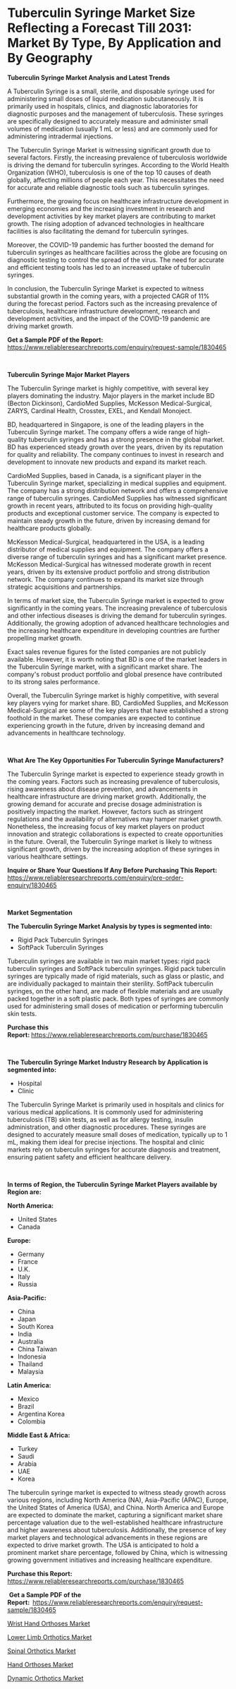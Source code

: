 <p><h1>Tuberculin Syringe Market Size Reflecting a Forecast Till 2031: Market By Type, By Application and By Geography</h1></p><p><strong>Tuberculin Syringe Market Analysis and Latest Trends</strong></p>
<p><p>A Tuberculin Syringe is a small, sterile, and disposable syringe used for administering small doses of liquid medication subcutaneously. It is primarily used in hospitals, clinics, and diagnostic laboratories for diagnostic purposes and the management of tuberculosis. These syringes are specifically designed to accurately measure and administer small volumes of medication (usually 1 mL or less) and are commonly used for administering intradermal injections.</p><p>The Tuberculin Syringe Market is witnessing significant growth due to several factors. Firstly, the increasing prevalence of tuberculosis worldwide is driving the demand for tuberculin syringes. According to the World Health Organization (WHO), tuberculosis is one of the top 10 causes of death globally, affecting millions of people each year. This necessitates the need for accurate and reliable diagnostic tools such as tuberculin syringes.</p><p>Furthermore, the growing focus on healthcare infrastructure development in emerging economies and the increasing investment in research and development activities by key market players are contributing to market growth. The rising adoption of advanced technologies in healthcare facilities is also facilitating the demand for tuberculin syringes.</p><p>Moreover, the COVID-19 pandemic has further boosted the demand for tuberculin syringes as healthcare facilities across the globe are focusing on diagnostic testing to control the spread of the virus. The need for accurate and efficient testing tools has led to an increased uptake of tuberculin syringes.</p><p>In conclusion, the Tuberculin Syringe Market is expected to witness substantial growth in the coming years, with a projected CAGR of 11% during the forecast period. Factors such as the increasing prevalence of tuberculosis, healthcare infrastructure development, research and development activities, and the impact of the COVID-19 pandemic are driving market growth.</p></p>
<p><strong>Get a Sample PDF of the Report:&nbsp;</strong> <a href="https://www.reliableresearchreports.com/enquiry/request-sample/1830465">https://www.reliableresearchreports.com/enquiry/request-sample/1830465</a></p>
<p>&nbsp;</p>
<p><strong>Tuberculin Syringe Major Market Players</strong></p>
<p><p>The Tuberculin Syringe market is highly competitive, with several key players dominating the industry. Major players in the market include BD (Becton Dickinson), CardioMed Supplies, McKesson Medical-Surgical, ZARYS, Cardinal Health, Crosstex, EXEL, and Kendall Monoject.</p><p>BD, headquartered in Singapore, is one of the leading players in the Tuberculin Syringe market. The company offers a wide range of high-quality tuberculin syringes and has a strong presence in the global market. BD has experienced steady growth over the years, driven by its reputation for quality and reliability. The company continues to invest in research and development to innovate new products and expand its market reach.</p><p>CardioMed Supplies, based in Canada, is a significant player in the Tuberculin Syringe market, specializing in medical supplies and equipment. The company has a strong distribution network and offers a comprehensive range of tuberculin syringes. CardioMed Supplies has witnessed significant growth in recent years, attributed to its focus on providing high-quality products and exceptional customer service. The company is expected to maintain steady growth in the future, driven by increasing demand for healthcare products globally.</p><p>McKesson Medical-Surgical, headquartered in the USA, is a leading distributor of medical supplies and equipment. The company offers a diverse range of tuberculin syringes and has a significant market presence. McKesson Medical-Surgical has witnessed moderate growth in recent years, driven by its extensive product portfolio and strong distribution network. The company continues to expand its market size through strategic acquisitions and partnerships.</p><p>In terms of market size, the Tuberculin Syringe market is expected to grow significantly in the coming years. The increasing prevalence of tuberculosis and other infectious diseases is driving the demand for tuberculin syringes. Additionally, the growing adoption of advanced healthcare technologies and the increasing healthcare expenditure in developing countries are further propelling market growth.</p><p>Exact sales revenue figures for the listed companies are not publicly available. However, it is worth noting that BD is one of the market leaders in the Tuberculin Syringe market, with a significant market share. The company's robust product portfolio and global presence have contributed to its strong sales performance.</p><p>Overall, the Tuberculin Syringe market is highly competitive, with several key players vying for market share. BD, CardioMed Supplies, and McKesson Medical-Surgical are some of the key players that have established a strong foothold in the market. These companies are expected to continue experiencing growth in the future, driven by increasing demand and advancements in healthcare technology.</p></p>
<p>&nbsp;</p>
<p><strong>What Are The Key Opportunities For Tuberculin Syringe Manufacturers?</strong></p>
<p><p>The Tuberculin Syringe market is expected to experience steady growth in the coming years. Factors such as increasing prevalence of tuberculosis, rising awareness about disease prevention, and advancements in healthcare infrastructure are driving market growth. Additionally, the growing demand for accurate and precise dosage administration is positively impacting the market. However, factors such as stringent regulations and the availability of alternatives may hamper market growth. Nonetheless, the increasing focus of key market players on product innovation and strategic collaborations is expected to create opportunities in the future. Overall, the Tuberculin Syringe market is likely to witness significant growth, driven by the increasing adoption of these syringes in various healthcare settings.</p></p>
<p><strong>Inquire or Share Your Questions If Any Before Purchasing This Report:</strong> <a href="https://www.reliableresearchreports.com/enquiry/pre-order-enquiry/1830465">https://www.reliableresearchreports.com/enquiry/pre-order-enquiry/1830465</a></p>
<p>&nbsp;</p>
<p><strong>Market Segmentation</strong></p>
<p><strong>The Tuberculin Syringe Market Analysis by types is segmented into:</strong></p>
<p><ul><li>Rigid Pack Tuberculin Syringes</li><li>SoftPack Tuberculin Syringes</li></ul></p>
<p><p>Tuberculin syringes are available in two main market types: rigid pack tuberculin syringes and SoftPack tuberculin syringes. Rigid pack tuberculin syringes are typically made of rigid materials, such as glass or plastic, and are individually packaged to maintain their sterility. SoftPack tuberculin syringes, on the other hand, are made of flexible materials and are usually packed together in a soft plastic pack. Both types of syringes are commonly used for administering small doses of medication or performing tuberculin skin tests.</p></p>
<p><strong>Purchase this Report:&nbsp;</strong><a href="https://www.reliableresearchreports.com/purchase/1830465">https://www.reliableresearchreports.com/purchase/1830465</a></p>
<p>&nbsp;</p>
<p><strong>The Tuberculin Syringe Market Industry Research by Application is segmented into:</strong></p>
<p><ul><li>Hospital</li><li>Clinic</li></ul></p>
<p><p>The Tuberculin Syringe Market is primarily used in hospitals and clinics for various medical applications. It is commonly used for administering tuberculosis (TB) skin tests, as well as for allergy testing, insulin administration, and other diagnostic procedures. These syringes are designed to accurately measure small doses of medication, typically up to 1 mL, making them ideal for precise injections. The hospital and clinic markets rely on tuberculin syringes for accurate diagnosis and treatment, ensuring patient safety and efficient healthcare delivery.</p></p>
<p>&nbsp;</p>
<p><strong>In terms of Region, the Tuberculin Syringe Market Players available by Region are:</strong></p>
<p>
    <p> <strong> North America: </strong>
        <ul>
            <li>United States</li>
            <li>Canada</li>
        </ul>
        </p> 
    <p> <strong> Europe: </strong>
        <ul>
            <li>Germany</li>
            <li>France</li>
            <li>U.K.</li>
            <li>Italy</li>
            <li>Russia</li>
        </ul>
        </p> 
    <p> <strong> Asia-Pacific: </strong>
        <ul>
            <li>China</li>
            <li>Japan</li>
            <li>South Korea</li>
            <li>India</li>
            <li>Australia</li>
            <li>China Taiwan</li>
            <li>Indonesia</li>
            <li>Thailand</li>
            <li>Malaysia</li>
        </ul>
        </p> 
    <p> <strong> Latin America: </strong>
        <ul>
            <li>Mexico</li>
            <li>Brazil</li>
            <li>Argentina Korea</li>
            <li>Colombia</li>
        </ul>
        </p> 
    <p> <strong> Middle East & Africa: </strong>
        <ul>
            <li>Turkey</li>
            <li>Saudi</li>
            <li>Arabia</li>
            <li>UAE</li>
            <li>Korea</li>
        </ul>
    </p>
    </p>
<p><p>The tuberculin syringe market is expected to witness steady growth across various regions, including North America (NA), Asia-Pacific (APAC), Europe, the United States of America (USA), and China. North America and Europe are expected to dominate the market, capturing a significant market share percentage valuation due to the well-established healthcare infrastructure and higher awareness about tuberculosis. Additionally, the presence of key market players and technological advancements in these regions are expected to drive market growth. The USA is anticipated to hold a prominent market share percentage, followed by China, which is witnessing growing government initiatives and increasing healthcare expenditure.</p></p>
<p><strong>Purchase this Report: </strong><a href="https://www.reliableresearchreports.com/purchase/1830465">https://www.reliableresearchreports.com/purchase/1830465</a></p>
<p>&nbsp;<strong>Get a Sample PDF of the Report:&nbsp;&nbsp;</strong><a href="https://www.reliableresearchreports.com/enquiry/request-sample/1830465">https://www.reliableresearchreports.com/enquiry/request-sample/1830465</a></p>
<p><strong></strong></p>
<p><p><a href="https://github.com/rahu1506/Market-Research-Report-List-2/blob/main/wrist-hand-orthoses-market.md">Wrist Hand Orthoses Market</a></p><p><a href="https://github.com/rahu1503/Market-Research-Report-List-2/blob/main/lower-limb-orthotics-market.md">Lower Limb Orthotics Market</a></p><p><a href="https://github.com/rahu1501/Market-Research-Report-List-2/blob/main/spinal-orthotics-market.md">Spinal Orthotics Market</a></p><p><a href="https://github.com/rahu1505/Market-Research-Report-List-2/blob/main/hand-orthoses-market.md">Hand Orthoses Market</a></p><p><a href="https://github.com/rahu1502/Market-Research-Report-List-2/blob/main/dynamic-orthotics-market.md">Dynamic Orthotics Market</a></p></p>